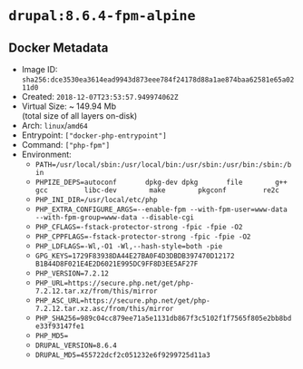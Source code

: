 # `drupal:8.6.4-fpm-alpine`

## Docker Metadata

- Image ID: `sha256:dce3530ea3614ead9943d873eee784f24178d88a1ae874baa62581e65a0211d0`
- Created: `2018-12-07T23:53:57.949974062Z`
- Virtual Size: ~ 149.94 Mb  
  (total size of all layers on-disk)
- Arch: `linux`/`amd64`
- Entrypoint: `["docker-php-entrypoint"]`
- Command: `["php-fpm"]`
- Environment:
  - `PATH=/usr/local/sbin:/usr/local/bin:/usr/sbin:/usr/bin:/sbin:/bin`
  - `PHPIZE_DEPS=autoconf 		dpkg-dev dpkg 		file 		g++ 		gcc 		libc-dev 		make 		pkgconf 		re2c`
  - `PHP_INI_DIR=/usr/local/etc/php`
  - `PHP_EXTRA_CONFIGURE_ARGS=--enable-fpm --with-fpm-user=www-data --with-fpm-group=www-data --disable-cgi`
  - `PHP_CFLAGS=-fstack-protector-strong -fpic -fpie -O2`
  - `PHP_CPPFLAGS=-fstack-protector-strong -fpic -fpie -O2`
  - `PHP_LDFLAGS=-Wl,-O1 -Wl,--hash-style=both -pie`
  - `GPG_KEYS=1729F83938DA44E27BA0F4D3DBDB397470D12172 B1B44D8F021E4E2D6021E995DC9FF8D3EE5AF27F`
  - `PHP_VERSION=7.2.12`
  - `PHP_URL=https://secure.php.net/get/php-7.2.12.tar.xz/from/this/mirror`
  - `PHP_ASC_URL=https://secure.php.net/get/php-7.2.12.tar.xz.asc/from/this/mirror`
  - `PHP_SHA256=989c04cc879ee71a5e1131db867f3c5102f1f7565f805e2bb8bde33f93147fe1`
  - `PHP_MD5=`
  - `DRUPAL_VERSION=8.6.4`
  - `DRUPAL_MD5=455722dcf2c051232e6f9299725d11a3`
